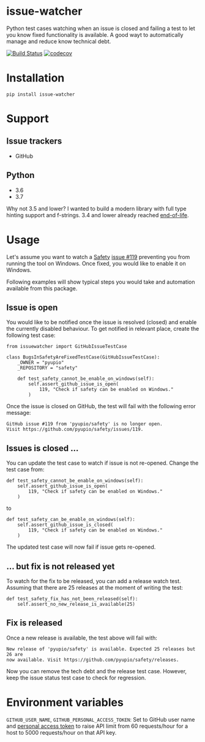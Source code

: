 # issue-watcher
Python test cases watching when an issue is closed and failing a test to let you know fixed functionality is available. A good wayt to automatically manage and reduce know technical debt.

[![Build Status](https://travis-ci.org/radeklat/issue-watcher.svg?branch=master)](https://travis-ci.org/radeklat/issue-watcher)
[![codecov](https://codecov.io/gh/radeklat/issue-watcher/branch/master/graph/badge.svg)](https://codecov.io/gh/radeklat/issue-watcher)

# Installation

    pip install issue-watcher
    
# Support

## Issue trackers

* GitHub

## Python

* 3.6
* 3.7

Why not 3.5 and lower? I wanted to build a modern library with full type hinting support and f-strings. 3.4 and lower already reached [end-of-life](https://devguide.python.org/devcycle/#end-of-life-branches).
    
# Usage

Let's assume you want to watch a [Safety](https://github.com/pyupio/safety) [issue #119](https://github.com/pyupio/safety/issues/119) preventing you from running the tool on Windows. Once fixed, you would like to enable it on Windows.

Following examples will show typical steps you would take and automation available from this package.

## Issue is open

You would like to be notified once the issue is resolved (closed) and enable the currently disabled behaviour. To get notified in relevant place, create the following test case:

    from issuewatcher import GitHubIssueTestCase
    
    class BugsInSafetyAreFixedTestCase(GitHubIssueTestCase):
        _OWNER = "pyupio"
        _REPOSITORY = "safety"

        def test_safety_cannot_be_enable_on_windows(self):
            self.assert_github_issue_is_open(
                119, "Check if safety can be enabled on Windows."
            )
        
Once the issue is closed on GitHub, the test will fail with the following error message:

    GitHub issue #119 from 'pyupio/safety' is no longer open.
    Visit https://github.com/pyupio/safety/issues/119.
    
## Issues is closed ...

You can update the test case to watch if issue is not re-opened. Change the test case from:

    def test_safety_cannot_be_enable_on_windows(self):
        self.assert_github_issue_is_open(
            119, "Check if safety can be enabled on Windows."
        )
        
to

    def test_safety_can_be_enable_on_windows(self):
        self.assert_github_issue_is_closed(
            119, "Check if safety can be enabled on Windows."
        )

The updated test case will now fail if issue gets re-opened.

## ... but fix is not released yet

To watch for the fix to be released, you can add a release watch test. Assuming that there are 25 releases at the moment of writing the test:

    def test_safety_fix_has_not_been_released(self):
        self.assert_no_new_release_is_available(25)
        
## Fix is released
        
Once a new release is available, the test above will fail with:

    New release of 'pyupio/safety' is available. Expected 25 releases but 26 are
    now available. Visit https://github.com/pyupio/safety/releases.
    
Now you can remove the tech debt and the release test case. However, keep the issue status test case to check for regression.

# Environment variables

`GITHUB_USER_NAME`, `GITHUB_PERSONAL_ACCESS_TOKEN`: Set to GitHub user name and [personal access token](https://github.com/settings/tokens) to raise API limit from 60 requests/hour for a host to 5000 requests/hour on that API key.

